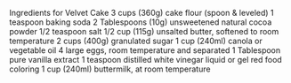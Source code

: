 Ingredients for Velvet Cake 3 cups (360g) cake flour (spoon & leveled) 1 teaspoon baking soda 2 Tablespoons (10g) unsweetened natural cocoa powder 1/2 teaspoon salt 1/2 cup (115g) unsalted butter, softened to room temperature 2 cups (400g) granulated sugar 1 cup (240ml) canola or vegetable oil 4 large eggs, room temperature and separated 1 Tablespoon pure vanilla extract 1 teaspoon distilled white vinegar liquid or gel red food coloring 1 cup (240ml) buttermilk, at room temperature
